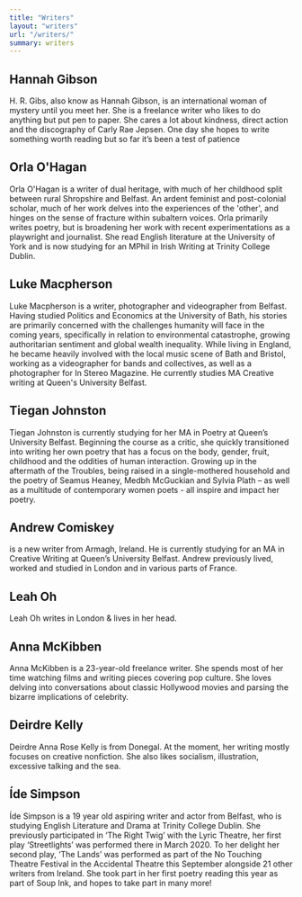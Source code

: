 ```yaml
---
title: "Writers"
layout: "writers"
url: "/writers/"
summary: writers
---
```



## Hannah Gibson

H. R. Gibs, also know as Hannah Gibson, is an international woman of mystery until you meet her. She is a freelance writer who likes to do anything but put pen to paper. She cares a lot about kindness, direct action and the discography of Carly Rae Jepsen. One day she hopes to write something worth reading but so far it’s been a test of patience


## Orla O'Hagan

Orla O'Hagan is a writer of dual heritage, with much of her childhood split between rural Shropshire and Belfast. An ardent feminist and post-colonial scholar, much of her work delves into the experiences of the 'other', and hinges on the sense of fracture within subaltern voices. Orla primarily writes poetry, but is broadening her work with recent experimentations as a playwright and journalist. She read English literature at the University of York and is now studying for an MPhil in Irish Writing at Trinity College Dublin.  


## Luke Macpherson

Luke Macpherson is a writer, photographer and videographer from Belfast. Having studied Politics and Economics at the University of Bath, his stories are primarily concerned with the challenges humanity will face in the coming years, specifically in relation to environmental catastrophe, growing authoritarian sentiment and global wealth inequality. While living in England, he became heavily involved with the local music scene of Bath and Bristol, working as a videographer for bands and collectives, as well as a photographer for In Stereo Magazine. He currently studies MA Creative writing at Queen's University Belfast.


## Tiegan Johnston

Tiegan Johnston is currently studying for her MA in Poetry at Queen’s University Belfast.  Beginning the course as a critic, she quickly transitioned into writing her own poetry that has a focus on the body, gender, fruit, childhood and the oddities of human interaction. Growing up in the aftermath of the Troubles, being raised in a single-mothered household and the poetry of Seamus Heaney, Medbh McGuckian and Sylvia Plath – as well as a multitude of contemporary women poets - all inspire and impact her poetry.


## Andrew Comiskey

is a new writer from Armagh, Ireland. He is currently studying for an MA in Creative Writing at Queen’s University Belfast. Andrew previously lived, worked and studied in London and in  various parts of France.


## Leah Oh

Leah Oh writes in London & lives in her head.


## Anna McKibben

Anna McKibben is a 23-year-old freelance writer. She spends most of her time watching films and writing pieces covering pop culture. She loves delving into conversations about classic Hollywood movies and parsing the bizarre implications of celebrity.


## Deirdre Kelly

Deirdre Anna Rose Kelly is from Donegal. At the moment, her writing mostly focuses on creative nonfiction. She also likes socialism, illustration, excessive talking and the sea.


## Íde Simpson

Íde Simpson is a 19 year old aspiring writer and actor from Belfast, who is studying English Literature and Drama at Trinity College Dublin. She previously participated in ‘The Right Twig’ with the Lyric Theatre, her first play ‘Streetlights’ was performed there in March 2020. To her delight her second play, ‘The Lands’ was performed as part of the No Touching Theatre Festival in the Accidental Theatre this September alongside 21 other writers from Ireland. She took part in her first poetry reading this year as part of Soup Ink, and hopes to take part in many more!
